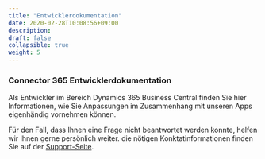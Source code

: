 ```yaml
---
title: "Entwicklerdokumentation"
date: 2020-02-28T10:08:56+09:00
description: 
draft: false
collapsible: true
weight: 5
---
```

### Connector 365 Entwicklerdokumentation

Als Entwickler im Bereich Dynamics 365 Business Central finden Sie hier Informationen, wie Sie Anpassungen im Zusammenhang mit unseren Apps eigenhändig vornehmen können.

Für den Fall, dass Ihnen eine Frage nicht beantwortet werden konnte, helfen wir Ihnen gerne persönlich weiter. die nötigen Konktatinformationen finden Sie auf der [Support-Seite](de-de/apps/help-and-support/).